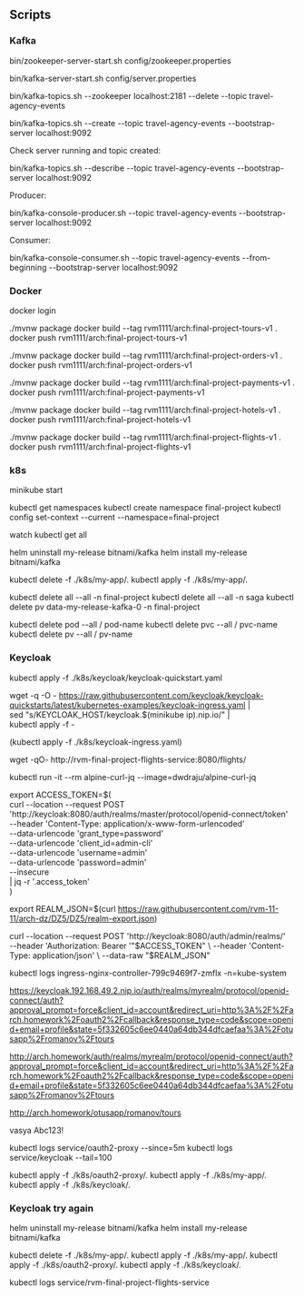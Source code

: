 ## Scripts

### Kafka

  bin/zookeeper-server-start.sh config/zookeeper.properties

  bin/kafka-server-start.sh config/server.properties

  bin/kafka-topics.sh --zookeeper localhost:2181 --delete --topic travel-agency-events

  bin/kafka-topics.sh --create --topic travel-agency-events --bootstrap-server localhost:9092

Check server running and topic created:

  bin/kafka-topics.sh --describe --topic travel-agency-events --bootstrap-server localhost:9092

Producer:

  bin/kafka-console-producer.sh --topic travel-agency-events --bootstrap-server localhost:9092

Consumer:

  bin/kafka-console-consumer.sh --topic travel-agency-events --from-beginning --bootstrap-server localhost:9092


### Docker

  docker login

  ./mvnw package
  docker build --tag rvm1111/arch:final-project-tours-v1 .
  docker push rvm1111/arch:final-project-tours-v1

  ./mvnw package
  docker build --tag rvm1111/arch:final-project-orders-v1 .
  docker push rvm1111/arch:final-project-orders-v1

  ./mvnw package
  docker build --tag rvm1111/arch:final-project-payments-v1 .
  docker push rvm1111/arch:final-project-payments-v1

  ./mvnw package
  docker build --tag rvm1111/arch:final-project-hotels-v1 .
  docker push rvm1111/arch:final-project-hotels-v1

  ./mvnw package
  docker build --tag rvm1111/arch:final-project-flights-v1 .
  docker push rvm1111/arch:final-project-flights-v1

### k8s

  minikube start

  kubectl get namespaces
  kubectl create namespace final-project
  kubectl config set-context --current --namespace=final-project

  watch kubectl get all

  helm uninstall my-release bitnami/kafka
  helm install my-release bitnami/kafka

  kubectl delete -f ./k8s/my-app/.
  kubectl apply -f ./k8s/my-app/.

  kubectl delete all --all -n final-project
  kubectl delete all --all -n saga
  kubectl delete pv data-my-release-kafka-0 -n final-project


  kubectl delete pod --all / pod-name
  kubectl delete pvc --all / pvc-name
  kubectl delete pv --all / pv-name



### Keycloak

  kubectl apply -f ./k8s/keycloak/keycloak-quickstart.yaml

  wget -q -O - https://raw.githubusercontent.com/keycloak/keycloak-quickstarts/latest/kubernetes-examples/keycloak-ingress.yaml | \
  sed "s/KEYCLOAK_HOST/keycloak.$(minikube ip).nip.io/" | \
  kubectl apply -f -

  (kubectl apply -f ./k8s/keycloak-ingress.yaml)

  wget -qO- http://rvm-final-project-flights-service:8080/flights/

  kubectl run -it --rm alpine-curl-jq --image=dwdraju/alpine-curl-jq

  export ACCESS_TOKEN=$(\
      curl --location --request POST 'http://keycloak:8080/auth/realms/master/protocol/openid-connect/token' \
      --header 'Content-Type: application/x-www-form-urlencoded' \
      --data-urlencode 'grant_type=password' \
      --data-urlencode 'client_id=admin-cli' \
      --data-urlencode 'username=admin' \
      --data-urlencode 'password=admin' \
      --insecure \
      | jq -r '.access_token'\
  )

  export REALM_JSON=$(curl https://raw.githubusercontent.com/rvm-11-11/arch-dz/DZ5/DZ5/realm-export.json)

  curl --location --request POST 'http://keycloak:8080/auth/admin/realms/' \
    --header 'Authorization: Bearer '"$ACCESS_TOKEN" \
    --header 'Content-Type: application/json' \
    --data-raw "$REALM_JSON"


  kubectl logs ingress-nginx-controller-799c9469f7-zmflx  -n=kube-system


  https://keycloak.192.168.49.2.nip.io/auth/realms/myrealm/protocol/openid-connect/auth?approval_prompt=force&client_id=account&redirect_uri=http%3A%2F%2Farch.homework%2Foauth2%2Fcallback&response_type=code&scope=openid+email+profile&state=5f332605c6ee0440a64db344dfcaefaa%3A%2Fotusapp%2Fromanov%2Ftours

  http://arch.homework/auth/realms/myrealm/protocol/openid-connect/auth?approval_prompt=force&client_id=account&redirect_uri=http%3A%2F%2Farch.homework%2Foauth2%2Fcallback&response_type=code&scope=openid+email+profile&state=5f332605c6ee0440a64db344dfcaefaa%3A%2Fotusapp%2Fromanov%2Ftours


  http://arch.homework/otusapp/romanov/tours

  vasya
  Abc123!

  kubectl logs service/oauth2-proxy --since=5m
  kubectl logs service/keycloak  --tail=100

  kubectl apply -f ./k8s/oauth2-proxy/.
  kubectl apply -f ./k8s/my-app/.
  kubectl apply -f ./k8s/keycloak/.


### Keycloak try again

  helm uninstall my-release bitnami/kafka
  helm install my-release bitnami/kafka

  kubectl delete -f ./k8s/my-app/.
  kubectl apply -f ./k8s/my-app/.
  kubectl apply -f ./k8s/oauth2-proxy/.
  kubectl apply -f ./k8s/keycloak/.

  kubectl logs service/rvm-final-project-flights-service
